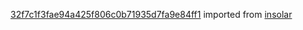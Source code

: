 [32f7c1f3fae94a425f806c0b71935d7fa9e84ff1](https://github.com/insolar/insolar/commit/32f7c1f3fae94a425f806c0b71935d7fa9e84ff1) imported from [insolar](https://github.com/insolar/insolar)
